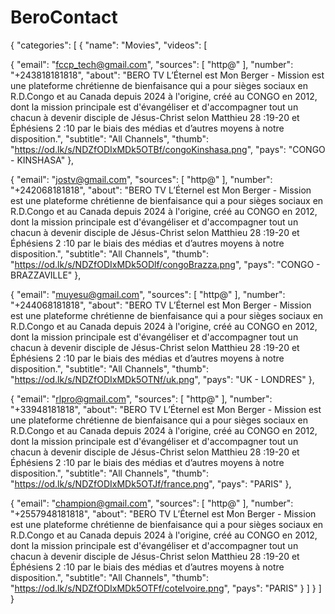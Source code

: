 # BeroContact
{ "categories": [ { "name": "Movies", "videos": [

{ "email": "fccp_tech@gmail.com", "sources": [ "http@" ], "number": "+243818181818", "about": "BERO TV L’Éternel est Mon Berger - Mission est une plateforme chrétienne de bienfaisance qui a pour sièges sociaux en R.D.Congo et au Canada depuis 2024 à l'origine, créé au CONGO en 2012, dont la mission principale est d'évangéliser et d'accompagner tout un chacun à devenir disciple de Jésus-Christ selon Matthieu 28 :19-20 et Éphésiens 2 :10 par le biais des médias et d’autres moyens à notre disposition.", "subtitle": "All Channels", "thumb": "https://od.lk/s/NDZfODIxMDk5OTBf/congoKinshasa.png", "pays": "CONGO - KINSHASA" },

{ "email": "jostv@gmail.com", "sources": [ "http@" ], "number": "+242068181818", "about": "BERO TV L’Éternel est Mon Berger - Mission est une plateforme chrétienne de bienfaisance qui a pour sièges sociaux en R.D.Congo et au Canada depuis 2024 à l'origine, créé au CONGO en 2012, dont la mission principale est d'évangéliser et d'accompagner tout un chacun à devenir disciple de Jésus-Christ selon Matthieu 28 :19-20 et Éphésiens 2 :10 par le biais des médias et d’autres moyens à notre disposition.", "subtitle": "All Channels", "thumb": "https://od.lk/s/NDZfODIxMDk5ODlf/congoBrazza.png", "pays": "CONGO - BRAZZAVILLE" },

{ "email": "muyesu@gmail.com", "sources": [ "http@" ], "number": "+244068181818", "about": "BERO TV L’Éternel est Mon Berger - Mission est une plateforme chrétienne de bienfaisance qui a pour sièges sociaux en R.D.Congo et au Canada depuis 2024 à l'origine, créé au CONGO en 2012, dont la mission principale est d'évangéliser et d'accompagner tout un chacun à devenir disciple de Jésus-Christ selon Matthieu 28 :19-20 et Éphésiens 2 :10 par le biais des médias et d’autres moyens à notre disposition.", "subtitle": "All Channels", "thumb": "https://od.lk/s/NDZfODIxMDk5OTNf/uk.png", "pays": "UK - LONDRES" },

{ "email": "rlpro@gmail.com", "sources": [ "http@" ], "number": "+33948181818", "about": "BERO TV L’Éternel est Mon Berger - Mission est une plateforme chrétienne de bienfaisance qui a pour sièges sociaux en R.D.Congo et au Canada depuis 2024 à l'origine, créé au CONGO en 2012, dont la mission principale est d'évangéliser et d'accompagner tout un chacun à devenir disciple de Jésus-Christ selon Matthieu 28 :19-20 et Éphésiens 2 :10 par le biais des médias et d’autres moyens à notre disposition.", "subtitle": "All Channels", "thumb": "https://od.lk/s/NDZfODIxMDk5OTJf/france.png", "pays": "PARIS" },

{ "email": "champion@gmail.com", "sources": [ "http@" ], "number": "+2557948181818", "about": "BERO TV L’Éternel est Mon Berger - Mission est une plateforme chrétienne de bienfaisance qui a pour sièges sociaux en R.D.Congo et au Canada depuis 2024 à l'origine, créé au CONGO en 2012, dont la mission principale est d'évangéliser et d'accompagner tout un chacun à devenir disciple de Jésus-Christ selon Matthieu 28 :19-20 et Éphésiens 2 :10 par le biais des médias et d’autres moyens à notre disposition.", "subtitle": "All Channels", "thumb": "https://od.lk/s/NDZfODIxMDk5OTFf/coteIvoire.png", "pays": "PARIS" }
      ]
    }
  ]
}
